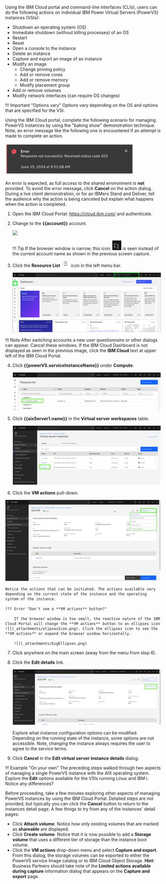 Using the IBM Cloud portal and command-line interfaces (CLIs), users can do the following actions on individual IBM Power Virtual Servers (PowerVS) instances (VSIs):

- Shutdown an operating system (OS)
- Immediate shutdown (without killing processes) of an OS
- Restart
- Reset
- Open a console to the instance
- Delete an instance
- Capture and export an image of an instance
- Modify an image 
    - Change pinning policy
    - Add or remove cores
    - Add or remove memory
    - Modify placement group
- Add or remove volumes
- Modify network interfaces (can require OS changes)

!!! Important "Options vary"
    Options vary depending on the OS and options that are specified for the VSI. 

Using the IBM Cloud portal, complete the following scenario for managing PowerVS instances by using the "baking show" demonstration technique. Note, an error message like the following one is encountered if an attempt is made to complete an action.

![](_attachments/ErrorMessage2.png)

An error is expected, as full access to the shared environment is **not** provided. To avoid the error message, click **Cancel** on the action dialog. During a live client demonstration, or for an IBMers Stand and Deliver, tell the audience why the action is being canceled but explain what happens when the action is completed.

1. Open the IBM Cloud Portal: <a href="https://cloud.ibm.com/" target="_blank">https://cloud.ibm.com/</a> and authenticate.
2. Change to the **{{account}}** account.

    ![](_attachments/SwitchAccounts-final.gif)

    !!! Tip
        If the browser window is narrow, this icon: ![](_attachments/SwitchAccountsIcon.png) is seen instead of the current account name as shown in the previous screen capture.

<!-- 3. Click **Services and software** under **Resource summary** on the IBM Cloud Dashboard. -->

3. Click the **Resource List** ![](_attachments/ResourceListIcon.png) icon in the left menu bar.

    ![](_attachments/NewDashboard.png)

!!! Note
    After switching accounts a new user questionnaire or other dialogs can appear. Cancel these windows. If the IBM Cloud Dashboard is not displayed as seen in the previous image, click the **IBM Cloud** text at upper left of the IBM Cloud Portal.

4. Click **{{powerVS.serviceInstanceName}}** under **Compute**.

    ![](_attachments/ResourceListofWorkspaces.png)

5. Click **{{aixServer1.name}}** in the **Virtual server workspaces** table.

    ![](_attachments/VSIInstancesTable.png)

6. Click the **VM actions** pull-down.

![](_attachments/VSI-InstanceDetails-Actions.png)

    Notice the actions that can be initiated. The actions available vary depending on the current state of the instance and the operating system of the instance.

    ??? Error "Don't see a **VM actions** button?"

        If the browser window is too small, the reactive nature of the IBM Cloud Portal will change the **VM actions** button to an ellipses icon ![](_attachments/elipsesIcon.png). Click the ellipses icon to see the **VM actions** or expand the browser window horizontally.

        ![](_attachments/bigEllipses.png)

7. Click anywhere on the main screen (away from the menu from step 6).
8. Click the **Edit details** link.

    ![](_attachments/VSI-InstanceDetails-EditDetails.png)

    Explore what instance configuration options can be modified. Depending on the running state of the instance, some options are not accessible. Note, changing the instance always requires the user to agree to the service terms.

9. Click **Cancel** in the **Edit virtual server instance details** dialog.

!!! Example "On your own"
    The preceding steps walked through two aspects of managing a single PowerVS instance with the AIX operating system. Explore the **Edit** options available for the VSIs running Linux and IBM i. Notice any differences?

Before proceeding, take a few minutes exploring other aspects of managing PowerVS instances by using the IBM Cloud Portal. Detailed steps are not provided, but typically you can click the **Cancel** button to return to the instances detail page. A few things to try from any of the instances' detail pages:

- Click **Attach volume**. Notice how only existing volumes that are marked as **shareable** are displayed.
- Click **Create volume**. Notice that it is now possible to add a **Storage volume** that uses a different tier of storage than the instance boot volume.
- Click the **VM actions** drop-down menu and select **Capture and export**. From this dialog, the storage volumes can be exported to either the PowerVS service Image catalog or to IBM Cloud Object Storage. **Hint**: Business Partners should take note of the **Limited actions available during capture** information dialog that appears on the **Capture and export** page.

